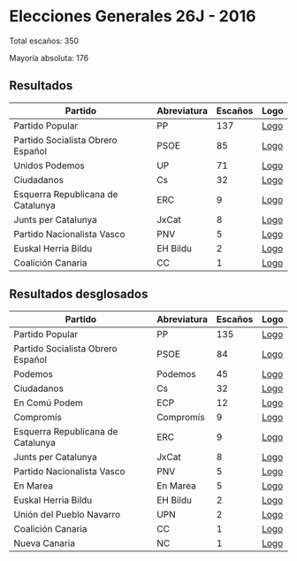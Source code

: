 # Elecciones Generales 26J - 2016

Total escaños: 350

Mayoría absoluta: 176

## Resultados

| Partido | Abreviatura | Escaños | Logo |
| - | - | - | - |
| Partido Popular | PP | 137 | [Logo](https://github.com/playzzz/Pactos/blob/master/Logos/PP.jpg?raw=true)
| Partido Socialista Obrero Español | PSOE | 85 | [Logo](https://github.com/playzzz/Pactos/blob/master/Logos/PSOE.jpg?raw=true)
| Unidos Podemos | UP | 71 | [Logo](https://github.com/playzzz/Pactos/blob/master/Logos/UP2016.jpg?raw=true)
| Ciudadanos | Cs | 32 | [Logo](https://github.com/playzzz/Pactos/blob/master/Logos/Cs.jpg?raw=true)
| Esquerra Republicana de Catalunya | ERC | 9 | [Logo](https://github.com/playzzz/Pactos/blob/master/Logos/ERC.jpg?raw=true)
| Junts per Catalunya | JxCat | 8 | [Logo](https://github.com/playzzz/Pactos/blob/master/Logos/JxCat.jpg?raw=true)
| Partido Nacionalista Vasco | PNV | 5 | [Logo](https://github.com/playzzz/Pactos/blob/master/Logos/PNV.jpg?raw=true)
| Euskal Herria Bildu | EH Bildu | 2 | [Logo](https://github.com/playzzz/Pactos/blob/master/Logos/EH%20Bildu.jpg?raw=true)
| Coalición Canaria | CC | 1 | [Logo](https://github.com/playzzz/Pactos/blob/master/Logos/CC.jpg?raw=true)

## Resultados desglosados

| Partido | Abreviatura | Escaños | Logo |
| - | - | - | - |
| Partido Popular | PP | 135 | [Logo](https://github.com/playzzz/Pactos/blob/master/Logos/PP.jpg?raw=true)
| Partido Socialista Obrero Español | PSOE | 84 | [Logo](https://github.com/playzzz/Pactos/blob/master/Logos/PSOE.jpg?raw=true)
| Podemos | Podemos | 45 | [Logo](https://github.com/playzzz/Pactos/blob/master/Logos/Podemos.jpg?raw=true)
| Ciudadanos | Cs | 32 | [Logo](https://github.com/playzzz/Pactos/blob/master/Logos/Cs.jpg?raw=true)
| En Comú Podem | ECP | 12 | [Logo](https://github.com/playzzz/Pactos/blob/master/Logos/ECP.jpg?raw=true)
| Compromís | Compromís | 9 | [Logo](https://github.com/playzzz/Pactos/blob/master/Logos/Compromís.jpg?raw=true)
| Esquerra Republicana de Catalunya | ERC | 9 | [Logo](https://github.com/playzzz/Pactos/blob/master/Logos/ERC.jpg?raw=true)
| Junts per Catalunya | JxCat | 8 | [Logo](https://github.com/playzzz/Pactos/blob/master/Logos/JxCat.jpg?raw=true)
| Partido Nacionalista Vasco | PNV | 5 | [Logo](https://github.com/playzzz/Pactos/blob/master/Logos/PNV.jpg?raw=true)
| En Marea | En Marea | 5 | [Logo](https://github.com/playzzz/Pactos/blob/master/Logos/En%20Marea.jpg?raw=true)
| Euskal Herria Bildu | EH Bildu | 2 | [Logo](https://github.com/playzzz/Pactos/blob/master/Logos/EH%20Bildu.jpg?raw=true)
| Unión del Pueblo Navarro | UPN | 2 | [Logo](https://github.com/playzzz/Pactos/blob/master/Logos/UPN.jpg?raw=true)
| Coalición Canaria | CC | 1 | [Logo](https://github.com/playzzz/Pactos/blob/master/Logos/CC.jpg?raw=true)
| Nueva Canaria | NC | 1 | [Logo](https://github.com/playzzz/Pactos/blob/master/Logos/NC.jpg?raw=true)
